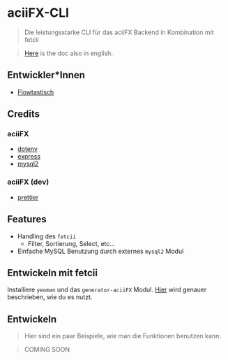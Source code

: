 # aciiFX-CLI

> Die leistungsstarke CLI für das aciiFX Backend in Kombination mit fetcii

> [Here](/README.md) is the doc also in english.

## Entwickler\*Innen

-   [Flowtastisch](https://flowtastisch.com)

## Credits

### aciiFX

-   [dotenv](https://www.npmjs.com/package/dotenv)
-   [express](https://github.com/expressjs/express)
-   [mysql2](https://www.npmjs.com/package/mysql2)

### aciiFX (dev)

-   [prettier](https://prettier.io/)

## Features

-   Handling des `fetcii`
    -   Filter, Sortierung, Select, etc...
-   Einfache MySQL Benutzung durch externes `mysql2` Modul

## Entwickeln mit fetcii

Installiere `yeoman` und das `generator-aciiFX` Modul. [Hier](https://github.com/Aciiverse/generator-aciiFX) wird genauer beschrieben, wie du es nutzt.

## Entwickeln

> Hier sind ein paar Beispiele, wie man die Funktionen benutzen kann:

> COMING SOON
